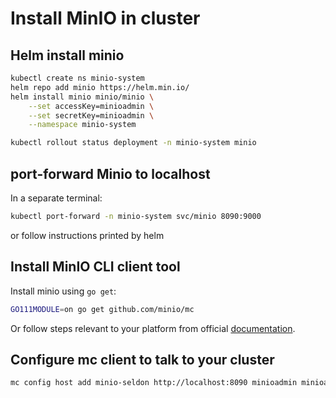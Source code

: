 # Install MinIO in cluster

## Helm install minio

```bash
kubectl create ns minio-system
helm repo add minio https://helm.min.io/
helm install minio minio/minio \
    --set accessKey=minioadmin \
    --set secretKey=minioadmin \
    --namespace minio-system
```

```bash
kubectl rollout status deployment -n minio-system minio
```

## port-forward Minio to localhost

In a separate terminal:

```bash
kubectl port-forward -n minio-system svc/minio 8090:9000
```

or follow instructions printed by helm

## Install MinIO CLI client tool

Install minio using `go get`:

```bash
GO111MODULE=on go get github.com/minio/mc
```

Or follow steps relevant to your platform from official [documentation](https://docs.min.io/docs/minio-client-quickstart-guide.html).

## Configure mc client to talk to your cluster

```bash
mc config host add minio-seldon http://localhost:8090 minioadmin minioadmin
``` 